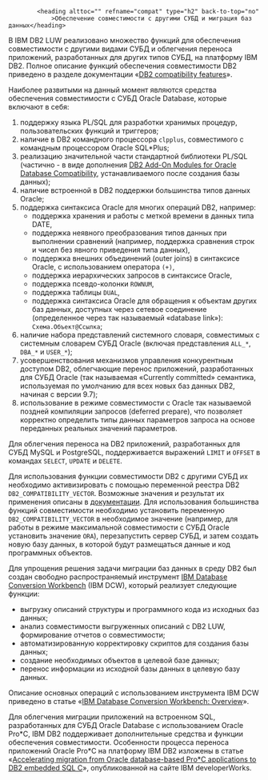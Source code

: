             <heading alttoc="" refname="compat" type="h2" back-to-top="no"
                >Обеспечение совместимости с другими СУБД и миграция баз данных</heading>

<p>В IBM DB2 LUW реализовано множество функций для обеспечения совместимости с другими
видами СУБД и облегчения переноса приложений, разработанных для других типов СУБД,
на платформу IBM DB2. Полное описание функций обеспечения совместимости DB2 приведено
в разделе документации «<a href="http://www.ibm.com/support/knowledgecenter/SSEPGG_11.1.0/com.ibm.db2.luw.apdv.porting.doc/com.ibm.db2.luw.apdv.porting.doc-gentopic1.html"
>DB2 compatibility features</a>».</p>

<p>Наиболее развитыми на данный момент являются средства обеспечения совместимости
с СУБД Oracle Database, которые включают в себя:</p>
<ol>
<li>поддержку языка PL/SQL для разработки хранимых процедур, пользовательских
функций и триггеров;</li>
<li>наличие в DB2 командного процессора <code>clpplus</code>, 
совместимого с командным процессором Oracle SQL*Plus;</li>
<li>реализацию значительной части стандартной библиотеки PL/SQL (частично -
в виде дополнения <a href="https://www.ibm.com/developerworks/community/groups/service/html/communityview?communityUuid=636bec0f-9dee-4d2a-b1e1-fa52db9b765d"
>DB2 Add-On Modules for Oracle Database Compatibility</a>, устанавливаемого
после создания базы данных);</li>
<li>наличие встроенной в DB2 поддержки большинства типов данных Oracle;</li>
<li>поддержка синтаксиса Oracle для многих операций DB2, например:
  <ul>
    <li>поддержка хранения и работы с меткой времени в данных типа DATE,</li>
    <li>поддержка неявного преобразования типов данных при выполнении сравнений
        (например, поддержка сравнения строк и чисел без явного приведения типа данных),</li>
    <li>поддержка внешних объединений (outer joins) в синтаксисе Oracle, с использованием
        оператора <code>(+)</code>,</li>
    <li>поддержка иерархических запросов в синтаксисе Oracle,</li>
    <li>поддержка псевдо-колонки <code>ROWNUM</code>,</li>
    <li>поддержка таблицы <code>DUAL</code>,</li>
    <li>поддержка синтаксиса Oracle для обращения к объектам других баз данных,
        доступных через сетевое соединение (определенное через так называемый
        «database link»): <code>Схема.Объект@Ссылка</code>;</li>
  </ul>
</li>
<li>наличие набора представлений системного словаря, совместимых с системным
словарем СУБД Oracle (включая представления <code>ALL_*</code>, <code>DBA_*</code>
и <code>USER_*</code>);</li>
<li>усовершенствования механизмов управления конкурентным доступом DB2,
облегчающие перенос приложений, разработанных для СУБД Oracle (так называемая
«Currently committed» семантика, используемая по умолчанию для всех новых баз
данных DB2, начиная с версии 9.7);</li>
<li>использование в режиме совместимости с Oracle так называемой поздней компиляции
запросов (deferred prepare), что позволяет корректно определить типы данных
параметров запроса на основе переданных реальных значений параметров.</li>
</ol>

<p>Для облегчения переноса на DB2 приложений, разработанных для СУБД MySQL и PostgreSQL,
поддерживается выражений <code>LIMIT</code> и <code>OFFSET</code> в командах
<code>SELECT</code>, <code>UPDATE</code> и <code>DELETE</code>.</p>

<p>Для использования функции совместимости DB2 с другими СУБД их необходимо
активизировать с помощью переменной реестра DB2 <code>DB2_COMPATIBILITY_VECTOR</code>.
Возможные значения и результат их применения описаны в
<a href="http://www.ibm.com/support/knowledgecenter/SSEPGG_11.1.0/com.ibm.db2.luw.apdv.porting.doc/doc/r0052867.html"
>документации</a>. Для использования большинства функций совместимости необходимо
установить переменную <code>DB2_COMPATIBILITY_VECTOR</code> в необходимое значение
(например, для работы в режиме максимальной совместимости с СУБД Oracle установить
значение <code>ORA</code>), перезапустить сервер СУБД, и затем создать новую базу
данных, в которой будут размещаться данные и код программных объектов.</p>

<p>Для упрощения решения задачи миграции баз данных в среду DB2 был создан
свободно распространяемый инструмент
<a href="https://www.ibm.com/developerworks/community/groups/service/html/communityview?communityUuid=05901c97-75b2-47a1-9c32-25f748855913"
>IBM Database Conversion Workbench</a> (IBM DCW), который реализует следующие функции:</p>
<ul>
<li>выгрузку описаний структуры и программного кода из исходных баз данных;</li>
<li>анализ совместимости выгруженных описаний с DB2 LUW, формирование отчетов о совместимости;</li>
<li>автоматизированную корректировку скриптов для создания базы данных;</li>
<li>создание необходимых объектов в целевой базе данных;</li>
<li>перенос информации из исходной базы данных в целевую базу данных.</li>
</ul>

<p>Описание основных операций с использованием инструмента IBM DCW приведено в статье
«<a href="http://www.ibm.com/developerworks/data/library/techarticle/dm-1309convwkbench/"
>IBM Database Conversion Workbench: Overview</a>».</p>

<p>Для облегчения миграции приложений на встроенном SQL, разработанных для СУБД Oracle Database
с использованием Oracle Pro*C, IBM DB2 поддерживает дополнительные средства и функции обеспечения
совместимости. Особенности процесса переноса приложений Oracle Pro*C на платформу IBM DB2
изложены в статье
«<a href="http://www.ibm.com/developerworks/data/library/techarticle/dm-1209oracletodb2/index.html"
>Accelerating migration from Oracle database-based Pro*C applications to DB2 embedded SQL C</a>»,
опубликованной на сайте IBM developerWorks.</p>
